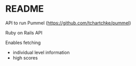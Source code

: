 # README

API to run Pummel (https://github.com/tchartchke/pummel)

Ruby on Rails API

Enables fetching 
* individual level information
* high scores